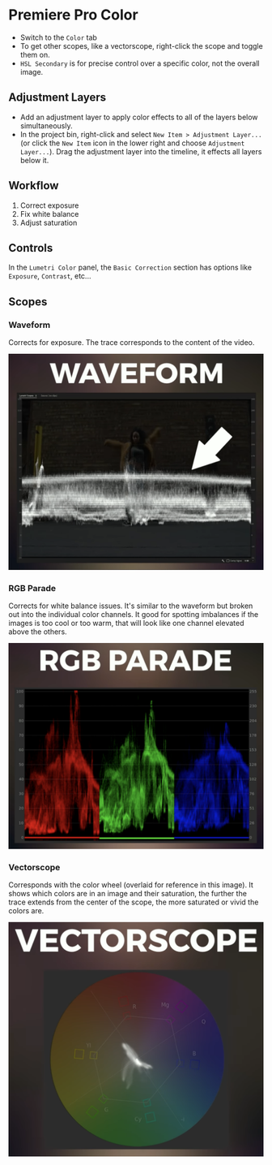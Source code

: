 # Premiere Pro Color

- Switch to the `Color` tab
- To get other scopes, like a vectorscope, right-click the scope and toggle them on.
- `HSL Secondary` is for precise control over a specific color, not the overall image.

## Adjustment Layers

- Add an adjustment layer to apply color effects to all of the layers below simultaneously.
- In the project bin, right-click and select `New Item > Adjustment Layer...` (or click the `New Item` icon in the lower right and choose `Adjustment Layer...`). Drag the adjustment layer into the timeline, it effects all layers below it.

## Workflow

1. Correct exposure
2. Fix white balance
3. Adjust saturation

## Controls

In the `Lumetri Color` panel, the `Basic Correction` section has options like `Exposure`, `Contrast`, etc...

## Scopes

### Waveform

Corrects for exposure. The trace corresponds to the content of the video.

![Waveform](assets/premiere-pro-color-waveform.png)

### RGB Parade

Corrects for white balance issues. It's similar to the waveform but broken out into the individual color channels. It good for spotting imbalances if the images is too cool or too warm, that will look like one channel elevated above the others.

![RGB Parade](assets/premiere-pro-color-rgb-parade.png)

### Vectorscope

Corresponds with the color wheel (overlaid for reference in this image). It shows which colors are in an image and their saturation, the further the trace extends from the center of the scope, the more saturated or vivid the colors are.

![Vectorscope](assets/premiere-pro-color-vectorscope.png)
